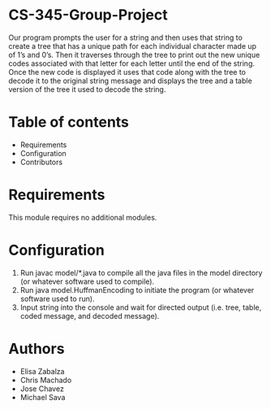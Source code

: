 # CS-345-Group-Project

Our program prompts the user for a string and then uses that string to create a tree that has a unique path for each individual 
character made up of 1’s and 0’s. Then it traverses through the tree to print out the new unique codes associated with that letter 
for each letter until the end of the string. Once the new code is displayed it uses that code along with the tree to decode 
it to the original string message and displays the tree and a table version of the tree it used to decode the string.


# Table of contents

- Requirements
- Configuration
- Contributors


# Requirements

This module requires no additional modules.


# Configuration

1. Run javac model/*.java to compile all the java files in the model directory (or whatever software used to compile).
2. Run java model.HuffmanEncoding to initiate the program (or whatever software used to run).
3. Input string into the console and wait for directed output (i.e. tree, table, coded message, and decoded message).


# Authors

- Elisa Zabalza
- Chris Machado
- Jose Chavez
- Michael Sava
